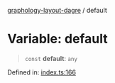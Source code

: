 [graphology-layout-dagre](../wiki/globals) / default

# Variable: default

> `const` **default**: `any`

Defined in: [index.ts:166](https://github.com/jmalena/graphology-layout-dagre/blob/6c6e5f7f525697f13bea1a825e49a4d625bffe7a/src/index.ts#L166)
